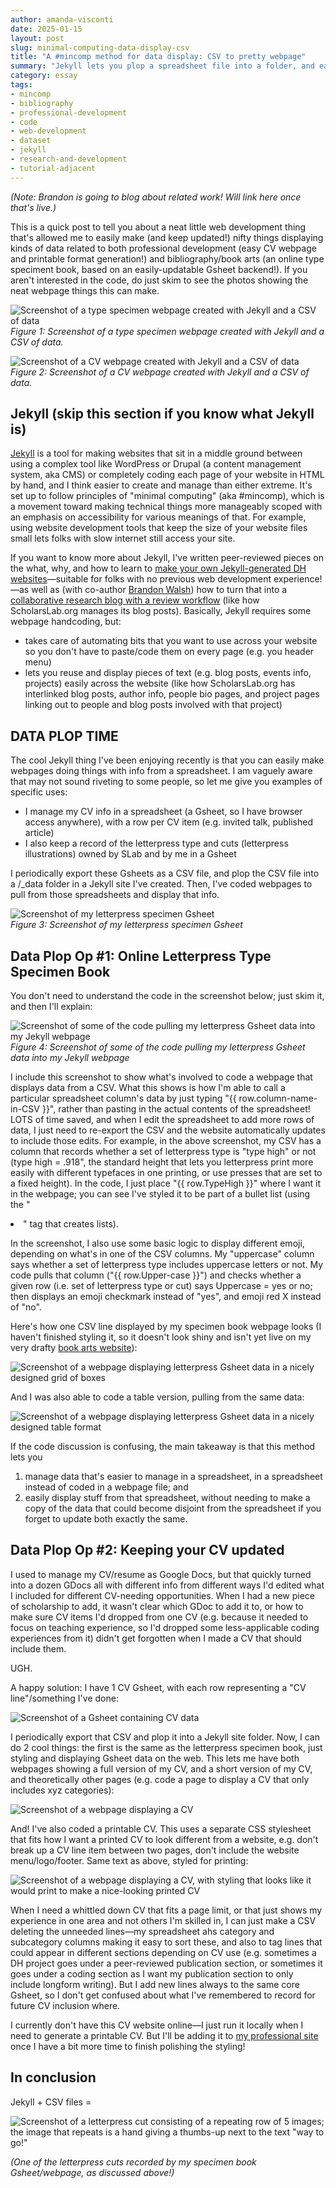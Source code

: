 ```yaml
---
author: amanda-visconti
date: 2025-01-15
layout: post
slug: minimal-computing-data-display-csv
title: "A #mincomp method for data display: CSV to pretty webpage"
summary: "Jekyll lets you plop a spreadsheet file into a folder, and easily pulls bits of its data to display on a webpage. With cool letterpress & CV/resume examples of how this is useful!"
category: essay
tags:
- mincomp
- bibliography
- professional-development
- code
- web-development
- dataset
- jekyll
- research-and-development
- tutorial-adjacent 
---
```


*(Note: Brandon is going to blog about related work! Will link here once that's live.)*

This is a quick post to tell you about a neat little web development thing that's allowed me to easily make (and keep updated!) nifty things displaying kinds of data related to both professional development (easy CV webpage and printable format generation!) and bibliography/book arts (an online type speciment book, based on an easily-updatable Gsheet backend!). If you aren't interested in the code, do just skim to see the photos showing the neat webpage things this can make.

![Screenshot of a type specimen webpage created with Jekyll and a CSV of data](/assets/post-media/2025-01-15-minimal-computing-data-display-csv/fig1-lpgrid1.png)  
*Figure 1: Screenshot of a type specimen webpage created with Jekyll and a CSV of data.*

![Screenshot of a CV webpage created with Jekyll and a CSV of data](/assets/post-media/2025-01-15-minimal-computing-data-display-csv/fig2-cvfullwebpage.png)  
*Figure 2: Screenshot of a CV webpage created with Jekyll and a CSV of data.*

## Jekyll (skip this section if you know what Jekyll is)
[Jekyll](https://jekyllrb.com/) is a tool for making websites that sit in a middle ground between using a complex tool like WordPress or Drupal (a content management system, aka CMS) or completely coding each page of your website in HTML by hand, and I think easier to create and manage than either extreme. It's set up to follow principles of "minimal computing" (aka #mincomp), which is a movement toward making technical things more manageably scoped with an emphasis on accessibility for various meanings of that. For example, using website development tools that keep the size of your website files small lets folks with slow internet still access your site.

If you want to know more about Jekyll, I've written peer-reviewed pieces on the what, why, and how to learn to [make your own Jekyll-generated DH websites](https://programminghistorian.org/en/lessons/building-static-sites-with-jekyll-github-pages)—suitable for folks with no previous web development experience!—as well as (with co-author [Brandon Walsh](/people/brandon-walsh)) how to turn that into a [collaborative research blog with a review workflow](https://programminghistorian.org/en/lessons/collaborative-blog-with-jekyll-github) (like how ScholarsLab.org manages its blog posts). Basically, Jekyll requires some webpage handcoding, but:  
* takes care of automating bits that you want to use across your website so you don't have to paste/code them on every page (e.g. you header menu)  
* lets you reuse and display pieces of text (e.g. blog posts, events info, projects) easily across the website (like how ScholarsLab.org has interlinked blog posts, author info, people bio pages, and project pages linking out to people and blog posts involved with that project)

## DATA PLOP TIME
The cool Jekyll thing I've been enjoying recently is that you can easily make webpages doing things with info from a spreadsheet. I am vaguely aware that may not sound riveting to some people, so let me give you examples of specific uses:  
* I manage my CV info in a spreadsheet (a Gsheet, so I have browser access anywhere), with a row per CV item (e.g. invited talk, published article)
* I also keep a record of the letterpress type and cuts (letterpress illustrations) owned by SLab and by me in a Gsheet

I periodically export these Gsheets as a CSV file, and plop the CSV file into a /_data folder in a Jekyll site I've created. Then, I've coded webpages to pull from those spreadsheets and display that info. 

![Screenshot of my letterpress specimen Gsheet](/assets/post-media/2025-01-15-minimal-computing-data-display-csv/fig3-lpgsheet.png)  
*Figure 3: Screenshot of my letterpress specimen Gsheet*

## Data Plop Op #1: Online Letterpress Type Specimen Book
You don't need to understand the code in the screenshot below; just skim it, and then I'll explain:

![Screenshot of some of the code pulling my letterpress Gsheet data into my Jekyll webpage](/assets/post-media/2025-01-15-minimal-computing-data-display-csv/fig4-lpcode1.png)  
*Figure 4: Screenshot of some of the code pulling my letterpress Gsheet data into my Jekyll webpage*

I include this screenshot to show what's involved to code a webpage that displays data from a CSV. What this shows is how I'm able to call a particular spreadsheet column's data by just typing "{{ row.column-name-in-CSV }}", rather than pasting in the actual contents of the spreadsheet! LOTS of time saved, and when I edit the spreadsheet to add more rows of data, I just need to re-export the CSV and the website automatically updates to include those edits. For example, in the above screenshot, my CSV has a column that records whether a set of letterpress type is "type high" or not (type high = .918", the standard height that lets you letterpress print more easily with different typefaces in one printing, or use presses that are set to a fixed height). In the code, I just place "{{ row.TypeHigh }}" where I want it in the webpage; you can see I've styled it to be part of a bullet list (using the "<li>" tag that creates lists). 

In the screenshot, I also use some basic logic to display different emoji, depending on what's in one of the CSV columns. My "uppercase" column says whether a set of letterpress type includes uppercase letters or not. My code pulls that column ("{{ row.Upper-case }}") and checks whether a given row (i.e. set of letterpress type or cut) says Uppercase = yes or no; then displays an emoji checkmark instead of "yes", and emoji red X instead of "no".

Here's how one CSV line displayed by my specimen book webpage looks (I haven't finished styling it, so it doesn't look shiny and isn't yet live on my very drafty [book arts website](https://amandavisconti.github.io/bookarts/)):

![Screenshot of a webpage displaying letterpress Gsheet data in a nicely designed grid of boxes](/assets/post-media/2025-01-15-minimal-computing-data-display-csv/fig5-lpgrid2.png)

And I was also able to code a table version, pulling from the same data:

![Screenshot of a webpage displaying letterpress Gsheet data in a nicely designed table format](/assets/post-media/2025-01-15-minimal-computing-data-display-csv/fig6-lptable.png)

If the code discussion is confusing, the main takeaway is that this method lets you 
1. manage data that's easier to manage in a spreadsheet, in a spreadsheet instead of coded in a webpage file; and 
2. easily display stuff from that spreadsheet, without needing to make a copy of the data that could become disjoint from the spreadsheet if you forget to update both exactly the same.

## Data Plop Op #2: Keeping your CV updated
I used to manage my CV/resume as Google Docs, but that quickly turned into a dozen GDocs all with different info from different ways I'd edited what I included for different CV-needing opportunities. When I had a new piece of scholarship to add, it wasn't clear which GDoc to add it to, or how to make sure CV items I'd dropped from one CV (e.g. because it needed to focus on teaching experience, so I'd dropped some less-applicable coding experiences from it) didn't get forgotten when I made a CV that should include them.

UGH. 

A happy solution: I have 1 CV Gsheet, with each row representing a "CV line"/something I've done: 

![Screenshot of a Gsheet containing CV data](/assets/post-media/2025-01-15-minimal-computing-data-display-csv/fig7-cvgsheet.png)

I periodically export that CSV and plop it into a Jekyll site folder. Now, I can do 2 cool things: the first is the same as the letterpress specimen book, just styling and displaying Gsheet data on the web. This lets me have both webpages showing a full version of my CV, and a short version of my CV, and theoretically other pages (e.g. code a page to display a CV that only includes xyz categories):

![Screenshot of a webpage displaying a CV](/assets/post-media/2025-01-15-minimal-computing-data-display-csv/fig8-fullcvwebpage.png)

And! I've also coded a printable CV. This uses a separate CSS stylesheet that fits how I want a printed CV to look different from a website, e.g. don't break up a CV line item between two pages, don't include the website menu/logo/footer. Same text as above, styled for printing:

![Screenshot of a webpage displaying a CV, with styling that looks like it would print to make a nice-looking printed CV](/assets/post-media/2025-01-15-minimal-computing-data-display-csv/fig9-printablecv.png)

When I need a whittled down CV that fits a page limit, or that just shows my experience in one area and not others I'm skilled in, I can just make a CSV deleting the unneeded lines—my spreadsheet ahs category and subcategory columns making it easy to sort these, and also to tag lines that could appear in different sections depending on CV use (e.g. sometimes a DH project goes under a peer-reviewed publication section, or sometimes it goes under a coding section as I want my publication section to only include longform writing). But I add new lines always to the same core Gsheet, so I don't get confused about what I've remembered to record for future CV inclusion where.

I currently don't have this CV website online—I just run it locally when I need to generate a printable CV. But I'll be adding it to [my professional site](https://amandavisconti.com) once I have a bit more time to finish polishing the styling!

## In conclusion
Jekyll + CSV files =  

![Screenshot of a letterpress cut consisting of a repeating row of 5 images; the image that repeats is a hand giving a thumbs-up next to the text "way to go!"](/assets/post-media/2025-01-15-minimal-computing-data-display-csv/fig10-waytogo.png)  

*(One of the letterpress cuts recorded by my specimen book Gsheet/webpage, as discussed above!)*